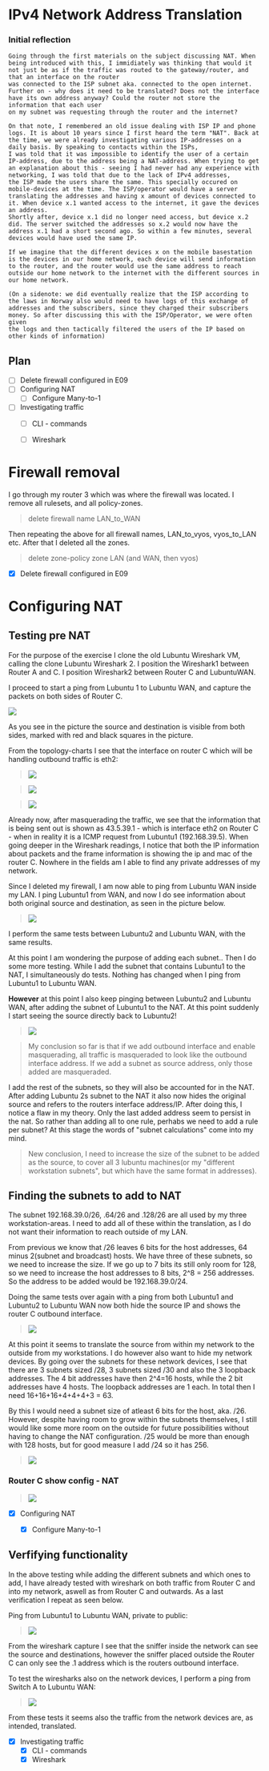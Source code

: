 # IPv4 Network Address Translation

### Initial reflection
```
Going through the first materials on the subject discussing NAT. When being introduced with this, I immidiately was thinking that would it not just be as if the traffic was routed to the gateway/router, and that an interface on the router
was connected to the ISP subnet aka. connected to the open internet. Further on - why does it need to be translated? Does not the interface have its own address anyway? Could the router not store the information that each user
on my subnet was requesting through the router and the internet? 

On that note, I remembered an old issue dealing with ISP IP and phone logs. It is about 10 years since I first heard the term "NAT". Back at the time, we were already investigating various IP-addresses on a daily basis. By speaking to contacts within the ISPs, 
I was told that it was impossible to identify the user of a certain IP-address, due to the address being a NAT-address. When trying to get an explanation about this - seeing I had never had any experience with networking, I was told that due to the lack of IPv4 addresses, 
the ISP made the users share the same. This specially occured on mobile-devices at the time. The ISP/operator would have a server translating the addresses and having x amount of devices connected to it. When device x.1 wanted access to the internet, it gave the devices an address. 
Shortly after, device x.1 did no longer need access, but device x.2 did. The server switched the addresses so x.2 would now have the address x.1 had a short second ago. So within a few minutes, several devices would have used the same IP. 

If we imagine that the different devices x on the mobile basestation is the devices in our home network, each device will send information to the router, and the router would use the same address to reach outside our home network to the internet with the different sources in our home network. 

(On a sidenote: we did eventually realize that the ISP according to the laws in Norway also would need to have logs of this exchange of addresses and the subscribers, since they charged their subscribers money. So after discussing this with the ISP/Operator, we were often given
the logs and then tactically filtered the users of the IP based on other kinds of information)
```

## Plan

- [ ] Delete firewall configured in E09
- [ ] Configuring NAT
	- [ ] Configure Many-to-1
- [ ] Investigating traffic
	- [ ] CLI - commands
	- [ ] Wireshark


# Firewall removal

I go through my router 3 which was where the firewall was located. I remove all rulesets, and all policy-zones.

> delete firewall name LAN_to_WAN

Then repeating the above for all firewall names, LAN_to_vyos, vyos_to_LAN etc. After that I deleted all the zones.

> delete zone-policy zone LAN   (and WAN, then vyos)

- [x] Delete firewall configured in E09


# Configuring NAT

## Testing pre NAT

For the purpose of the exercise I clone the old Lubuntu Wireshark VM, calling the clone Lubuntu Wireshark 2. I position the Wireshark1 between Router A and C. I position Wireshark2 between Router C and LubuntuWAN.

I proceed to start a ping from Lubuntu 1 to Lubuntu WAN, and capture the packets on both sides of Router C. 

![](/documentation/E10/PingLub1toLubWANBEFORE.png)

As you see in the picture the source and destination is visible from both sides, marked with red and black squares in the picture. 



From the topology-charts I see that the interface on router C which will be handling outbound traffic is eth2:

>![](/documentation/E10/outboundinterface.png)

>![](/documentation/E10/settingoutboundinterface.png)

>![](/documentation/E10/outboundinterfacewireshark.png)

Already now, after masquerading the traffic, we see that the information that is being sent out is shown as 43.5.39.1 - which is interface eth2 on Router C - when in reality it is a ICMP request from Lubuntu1 (192.168.39.5).
When going deeper in the Wireshark readings, I notice that both the IP information about packets and the frame information is showing the ip and mac of the router C. Nowhere in the fields am I able to find any private addresses of my network. 

Since I deleted my firewall, I am now able to ping from Lubuntu WAN inside my LAN. I ping Lubuntu1 from WAN, and now I do see information about both original source and destination, as seen in the picture below.

>![](/documentation/E10/WAntoLubuntuBefore.png)

I perform the same tests between Lubuntu2 and Lubuntu WAN, with the same results. 

At this point I am wondering the purpose of adding each subnet.. Then I do some more testing. While I add the subnet that contains Lubuntu1 to the NAT, I simultaneously do tests. Nothing has changed when I ping from Lubuntu1 to Lubuntu WAN. 

**However** at this point I also keep pinging between Lubuntu2 and Lubuntu WAN, after adding the subnet of Lubuntu1 to the NAT. At this point suddenly I start seeing the source directly back to Lubuntu2! 

>![](/documentation/E10/Lub2toWAn1.png)

>My conclusion so far is that if we add outbound interface and enable masquerading, all traffic is masqueraded to look like the outbound interface address. If we add a subnet as source address, only those added are masqueraded. 

I add the rest of the subnets, so they will also be accounted for in the NAT. After adding Lubuntu 2s subnet to the NAT it also now hides the original source and refers to the routers interface address/IP. After doing this, I notice
a flaw in my theory. Only the last added address seem to persist in the nat. So rather than adding all to one rule, perhabs we need to add a rule per subnet? At this stage the words of "subnet calculations" come into my mind. 

> New conclusion, I need to increase the size of the subnet to be added as the source, to cover all 3 lubuntu machines(or my "different workstation subnets", but which have the same format in addresses).

## Finding the subnets to add to NAT

The subnet 192.168.39.0/26, .64/26 and .128/26 are all used by my three workstation-areas. I need to add all of these within the translation, as I do not want their information to reach outside of my LAN. 

From previous we know that /26 leaves 6 bits for the host addresses, 64 minus 2(subnet and broadcast) hosts. We have three of these subnets, so we need to increase the size. If we go up to 7 bits its still only room for 128, so we need
to increase the host addresses to 8 bits, 2^8 = 256 addresses. So the address to be added would be 192.168.39.0/24.

Doing the same tests over again with a ping from both Lubuntu1 and Lubuntu2 to Lubuntu WAN now both hide the source IP and shows the router C outbound interface. 

>![](/documentation/E10/Lunb1and2PingLubWANafter.png)

At this point it seems to translate the source from within my network to the outside from my workstations. I do however also want to hide my network devices. 
By going over the subnets for these network devices, I see that there are 3 subnets sized /28, 3 subnets sized /30 and also the 3 loopback addresses. 
The 4 bit addresses have then 2^4=16 hosts, while the 2 bit addresses have 4 hosts. The loopback addresses are 1 each. In total then I need 16+16+16+4+4+4+3 = 63. 

By this I would need a subnet size of atleast 6 bits for the host, aka. /26. However, despite having room to grow within the subnets themselves, 
I still would like some more room on the outside for future possibilities without having to change the NAT configuration. /25 would be more than enough with 128 hosts, but 
for good measure I add /24 so it has 256. 

>![](/documentation/E10/addingrule20.png)


### Router C show config - NAT

>![](/documentation/E10/R3NATconfig.png)

- [x] Configuring NAT
	- [x] Configure Many-to-1
	
	

## Verfifying functionality

In the above testing while adding the different subnets and which ones to add, I have already tested with wireshark on both traffic from Router C and into my network, aswell as from Router C and outwards. As a last verification I repeat as seen below.

Ping from Lubuntu1 to Lubuntu WAN, private to public:

>![](/documentation/E10/PingPrivatetoPublic.png)

From the wireshark capture I see that the sniffer inside the network can see the source and destinations, however the sniffer placed outside the Router C can only see the .1 address which is the routers outbound interface. 

To test the wiresharks also on the network devices, I perform a ping from Switch A to Lubuntu WAN: 

>![](/documentation/E10/networkdevicestopublicping.png)

From these tests it seems also the traffic from the network devices are, as intended, translated.

- [x] Investigating traffic
	- [x] CLI - commands
	- [x] Wireshark